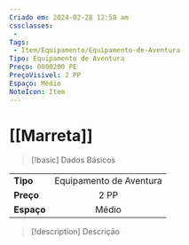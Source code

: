 ```yaml
---
Criado em: 2024-02-28 12:58 am
cssclasses:
 - 
Tags:
 - Item/Equipamento/Equipamento-de-Aventura
Tipo: Equipamento de Aventura
Preço: 0000200 PE
PreçoVisivel: 2 PP
Espaço: Médio
NoteIcon: Item
---
```

# [[Marreta]]

> [!basic] Dados Básicos
> 
|            |     |
| ---------- |:---:|
| **Tipo**   |  Equipamento de Aventura   |
| **Preço**  |   2 PP   |
| **Espaço** |   Médio   |
>
 
> [!description] Descrição
> 
>
